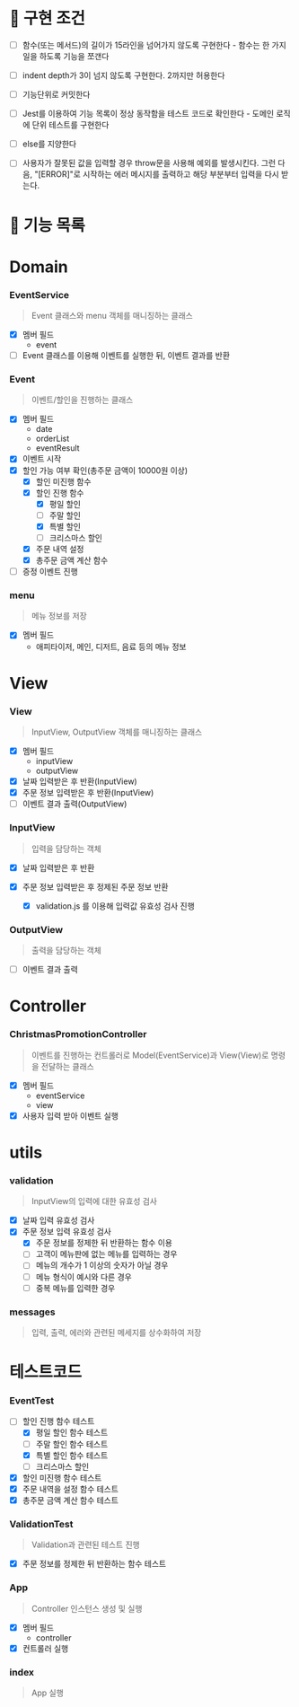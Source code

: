 # 🎯 구현 조건

- [ ] 함수(또는 메서드)의 길이가 15라인을 넘어가지 않도록 구현한다 - 함수는 한 가지 일을 하도록 기능을 쪼갠다

- [ ] indent depth가 3이 넘지 않도록 구현한다. 2까지만 허용한다

- [ ] 기능단위로 커밋한다

- [ ] Jest를 이용하여 기능 목록이 정상 동작함을 테스트 코드로 확인한다 - 도메인 로직에 단위 테스트를 구현한다

- [ ] else를 지양한다

- [ ] 사용자가 잘못된 값을 입력할 경우 throw문을 사용해 예외를 발생시킨다. 그런 다음, "[ERROR]"로 시작하는 에러 메시지를 출력하고 해당 부분부터 입력을 다시 받는다.

# 🚀 기능 목록

# Domain

### EventService

> Event 클래스와 menu 객체를 매니징하는 클래스

- [x] 멤버 필드
  - event
- [ ] Event 클래스를 이용해 이벤트를 실행한 뒤, 이벤트 결과를 반환

### Event

> 이벤트/할인을 진행하는 클래스

- [x] 멤버 필드
  - date
  - orderList
  - eventResult
- [x] 이벤트 시작
- [x] 할인 가능 여부 확인(총주문 금액이 10000원 이상)
  - [x] 할인 미진행 함수
  - [x] 할인 진행 함수
    - [x] 평일 할인
    - [ ] 주말 할인
    - [x] 특별 할인
    - [ ] 크리스마스 할인
  - [x] 주문 내역 설정
  - [x] 총주문 금액 계산 함수
- [ ] 증정 이벤트 진행

### menu

> 메뉴 정보를 저장

- [x] 멤버 필드
  - 애피타이저, 메인, 디저트, 음료 등의 메뉴 정보

# View

### View

> InputView, OutputView 객체를 매니징하는 클래스

- [x] 멤버 필드
  - inputView
  - outputView
- [x] 날짜 입력받은 후 반환(InputView)
- [x] 주문 정보 입력받은 후 반환(InputView)
- [ ] 이벤트 결과 출력(OutputView)

### InputView

> 입력을 담당하는 객체

- [x] 날짜 입력받은 후 반환
- [x] 주문 정보 입력받은 후 정제된 주문 정보 반환

  - [x] validation.js 를 이용해 입력값 유효성 검사 진행

### OutputView

> 출력을 담당하는 객체

- [ ] 이벤트 결과 출력

# Controller

### ChristmasPromotionController

> 이벤트를 진행하는 컨트롤러로 Model(EventService)과 View(View)로 명령을 전달하는 클래스

- [x] 멤버 필드
  - eventService
  - view
- [x] 사용자 입력 받아 이벤트 실행

# utils

### validation

> InputView의 입력에 대한 유효성 검사

- [x] 날짜 입력 유효성 검사
- [x] 주문 정보 입력 유효성 검사
  - [x] 주문 정보를 정제한 뒤 반환하는 함수 이용
  - [ ] 고객이 메뉴판에 없는 메뉴를 입력하는 경우
  - [ ] 메뉴의 개수가 1 이상의 숫자가 아닐 경우
  - [ ] 메뉴 형식이 예시와 다른 경우
  - [ ] 중복 메뉴를 입력한 경우

### messages

> 입력, 출력, 에러와 관련된 메세지를 상수화하여 저장

# 테스트코드

### EventTest

- [ ] 할인 진행 함수 테스트
  - [x] 평일 할인 함수 테스트
  - [ ] 주말 할인 함수 테스트
  - [x] 특별 할인 함수 테스트
  - [ ] 크리스마스 할인
- [x] 할인 미진행 함수 테스트
- [x] 주문 내역을 설정 함수 테스트
- [x] 총주문 금액 계산 함수 테스트

### ValidationTest

> Validation과 관련된 테스트 진행

- [x] 주문 정보를 정제한 뒤 반환하는 함수 테스트

### App

> Controller 인스턴스 생성 및 실행

- [x] 멤버 필드
  - controller
- [x] 컨트롤러 실행

### index

> App 실행
